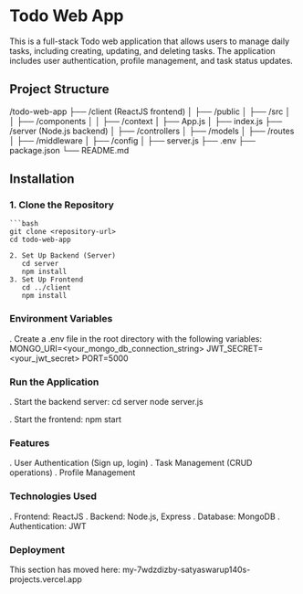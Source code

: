 # Todo Web App

This is a full-stack Todo web application that allows users to manage daily tasks, including creating, updating, and deleting tasks. The application includes user authentication, profile management, and task status updates.

## Project Structure

/todo-web-app ├── /client (ReactJS frontend) │ ├── /public │ ├── /src │ │ ├── /components │ │ ├── /context │ ├── App.js │ ├── index.js ├── /server (Node.js backend) │ ├── /controllers │ ├── /models │ ├── /routes │ ├── /middleware │ ├── /config │ ├── server.js ├── .env ├── package.json └── README.md


## Installation

### 1. Clone the Repository
    ```bash
    git clone <repository-url>
    cd todo-web-app

    2. Set Up Backend (Server)
       cd server
       npm install
    3. Set Up Frontend 
       cd ../client
       npm install

### Environment Variables
. Create a .env file in the root directory with the following variables:
  MONGO_URI=<your_mongo_db_connection_string>
  JWT_SECRET=<your_jwt_secret>
  PORT=5000

### Run the Application
. Start the backend server:
  cd server
  node server.js

. Start the frontend:
  npm start 

### Features
. User Authentication (Sign up, login)
. Task Management (CRUD operations)
. Profile Management

### Technologies Used
. Frontend: ReactJS
. Backend: Node.js, Express
. Database: MongoDB
. Authentication: JWT

### Deployment
This section has moved here: my-7wdzdizby-satyaswarup140s-projects.vercel.app
